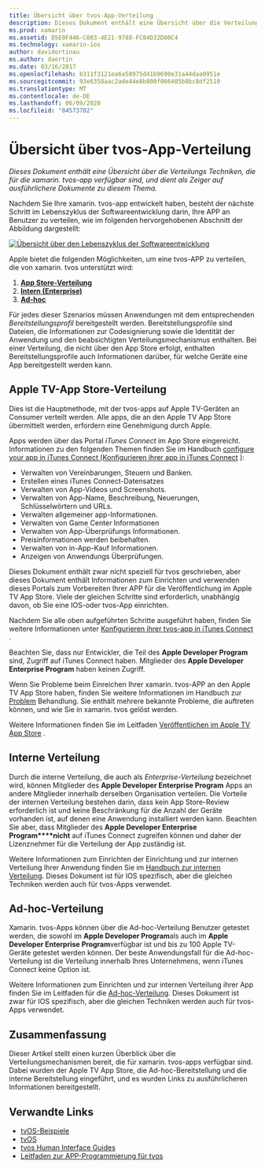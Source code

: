 ```yaml
---
title: Übersicht über tvos-App-Verteilung
description: Dieses Dokument enthält eine Übersicht über die Verteilungs Techniken, die für die xamarin. tvos-app verfügbar sind, und dient als Zeiger auf ausführlichere Dokumente zu diesem Thema.
ms.prod: xamarin
ms.assetid: D5E0F446-C083-4E21-9788-FC84D32D00C4
ms.technology: xamarin-ios
author: davidortinau
ms.author: daortin
ms.date: 03/16/2017
ms.openlocfilehash: b311f3121ea6a58975d41b9690e31a44daa0951e
ms.sourcegitcommit: 93e6358aac2ade44e8b800f066405b8bc8df2510
ms.translationtype: MT
ms.contentlocale: de-DE
ms.lasthandoff: 06/09/2020
ms.locfileid: "84573702"
---
```

# <a name="tvos-app-distribution-overview"></a>Übersicht über tvos-App-Verteilung

_Dieses Dokument enthält eine Übersicht über die Verteilungs Techniken, die für die xamarin. tvos-app verfügbar sind, und dient als Zeiger auf ausführlichere Dokumente zu diesem Thema._

Nachdem Sie Ihre xamarin. tvos-app entwickelt haben, besteht der nächste Schritt im Lebenszyklus der Softwareentwicklung darin, Ihre APP an Benutzer zu verteilen, wie im folgenden hervorgehobenen Abschnitt der Abbildung dargestellt:

[![Übersicht über den Lebenszyklus der Softwareentwicklung](images/publishingdiagram.png)](images/publishingdiagram.png#lightbox)

Apple bietet die folgenden Möglichkeiten, um eine tvos-APP zu verteilen, die von xamarin. tvos unterstützt wird:

1. [**App Store-Verteilung**](#Apple-TV-App-Store-Distribution)
2. [**Intern (Enterprise)**](#In-House-Distribution) 
3. [**Ad-hoc**](#Ad_Hoc_Distribution) 

Für jedes dieser Szenarios müssen Anwendungen mit dem entsprechenden *Bereitstellungsprofil* bereitgestellt werden. Bereitstellungsprofile sind Dateien, die Informationen zur Codesignierung sowie die Identität der Anwendung und den beabsichtigten Verteilungsmechanismus enthalten. Bei einer Verteilung, die nicht über den App Store erfolgt, enthalten Bereitstellungsprofile auch Informationen darüber, für welche Geräte eine App bereitgestellt werden kann.

<a name="Apple-TV-App-Store-Distribution"></a>

## <a name="apple-tv-app-store-distribution"></a>Apple TV-App Store-Verteilung

Dies ist die Hauptmethode, mit der tvos-apps auf Apple TV-Geräten an Consumer verteilt werden. Alle apps, die an den Apple TV App Store übermittelt werden, erfordern eine Genehmigung durch Apple.

Apps werden über das Portal *iTunes Connect* im App Store eingereicht. Informationen zu den folgenden Themen finden Sie im Handbuch [configure your app in iTunes Connect (Konfigurieren ihrer app in iTunes Connect](~/ios/deploy-test/app-distribution/app-store-distribution/itunesconnect.md) ):

- Verwalten von Vereinbarungen, Steuern und Banken.
- Erstellen eines iTunes Connect-Datensatzes
- Verwalten von App-Videos und Screenshots.
- Verwalten von App-Name, Beschreibung, Neuerungen, Schlüsselwörtern und URLs.
- Verwalten allgemeiner app-Informationen.
- Verwalten von Game Center Informationen
- Verwalten von App-Überprüfungs Informationen.
- Preisinformationen werden beibehalten.
- Verwalten von in-App-Kauf Informationen.
- Anzeigen von Anwendungs Überprüfungen.

Dieses Dokument enthält zwar nicht speziell für tvos geschrieben, aber dieses Dokument enthält Informationen zum Einrichten und verwenden dieses Portals zum Vorbereiten Ihrer APP für die Veröffentlichung im Apple TV App Store. Viele der gleichen Schritte sind erforderlich, unabhängig davon, ob Sie eine IOS-oder tvos-App einrichten.

Nachdem Sie alle oben aufgeführten Schritte ausgeführt haben, finden Sie weitere Informationen unter [Konfigurieren ihrer tvos-app in iTunes Connect](~/ios/tvos/deploy-test/app-distribution/itunes-connect.md) .

Beachten Sie, dass nur Entwickler, die Teil des **Apple Developer Program** sind, Zugriff auf iTunes Connect haben. Mitglieder des **Apple Developer Enterprise Program** haben keinen Zugriff.

Wenn Sie Probleme beim Einreichen Ihrer xamarin. tvos-APP an den Apple TV App Store haben, finden Sie weitere Informationen im Handbuch zur [Problem](~/ios/tvos/troubleshooting.md) Behandlung. Sie enthält mehrere bekannte Probleme, die auftreten können, und wie Sie in xamarin. tvos gelöst werden.

Weitere Informationen finden Sie im Leitfaden [Veröffentlichen im Apple TV App Store](~/ios/tvos/deploy-test/app-distribution/app-store-publishing.md) .

<a name="In-House-Distribution"></a>

## <a name="in-house-distribution"></a>Interne Verteilung

Durch die interne Verteilung, die auch als *Enterprise-Verteilung* bezeichnet wird, können Mitglieder des **Apple Developer Enterprise Program** Apps an andere Mitglieder innerhalb derselben Organisation verteilen. Die Vorteile der internen Verteilung bestehen darin, dass kein App Store-Review erforderlich ist und keine Beschränkung für die Anzahl der Geräte vorhanden ist, auf denen eine Anwendung installiert werden kann. Beachten Sie aber, dass Mitglieder des **Apple Developer Enterprise Program****nicht** auf iTunes Connect zugreifen können und daher der Lizenznehmer für die Verteilung der App zuständig ist.

Weitere Informationen zum Einrichten der Einrichtung und zur internen Verteilung Ihrer Anwendung finden Sie im [Handbuch zur internen Verteilung](~/ios/deploy-test/app-distribution/in-house-distribution.md). Dieses Dokument ist für IOS spezifisch, aber die gleichen Techniken werden auch für tvos-Apps verwendet.

<a name="Ad_Hoc_Distribution"></a>

## <a name="ad-hoc-distribution"></a>Ad-hoc-Verteilung

Xamarin. tvos-Apps können über die Ad-hoc-Verteilung Benutzer getestet werden, die sowohl im **Apple Developer Program**als auch im **Apple Developer Enterprise Program**verfügbar ist und bis zu 100 Apple TV-Geräte getestet werden können. Der beste Anwendungsfall für die Ad-hoc-Verteilung ist die Verteilung innerhalb Ihres Unternehmens, wenn iTunes Connect keine Option ist.

Weitere Informationen zum Einrichten und zur internen Verteilung ihrer App finden Sie im Leitfaden für die [Ad-hoc-Verteilung](~/ios/deploy-test/app-distribution/ad-hoc-distribution.md). Dieses Dokument ist zwar für IOS spezifisch, aber die gleichen Techniken werden auch für tvos-Apps verwendet.

<a name="Summary"></a>

## <a name="summary"></a>Zusammenfassung

Dieser Artikel stellt einen kurzen Überblick über die Verteilungsmechanismen bereit, die für xamarin. tvos-apps verfügbar sind. Dabei wurden der Apple TV App Store, die Ad-hoc-Bereitstellung und die interne Bereitstellung eingeführt, und es wurden Links zu ausführlicheren Informationen bereitgestellt.

## <a name="related-links"></a>Verwandte Links

- [tvOS-Beispiele](https://docs.microsoft.com/samples/browse/?products=xamarin&term=Xamarin.iOS+tvOS)
- [tvOS](https://developer.apple.com/tvos/)
- [tvos Human Interface Guides](https://developer.apple.com/tvos/human-interface-guidelines/)
- [Leitfaden zur APP-Programmierung für tvos](https://developer.apple.com/library/prerelease/tvos/documentation/General/Conceptual/AppleTV_PG/)
